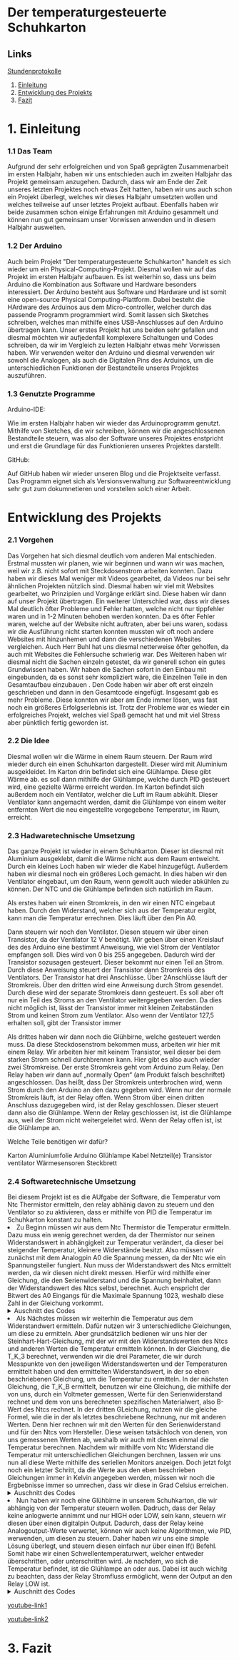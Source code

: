 # Der temperaturgesteuerte Schuhkarton
## Links

 [Stundenprotokolle](https://github.com/philipp-arvid/Projekt-Nr.2/blob/main/README.md)
1. [Einleitung](#Einleitung)
2. [Entwicklung des Projekts](#Entwicklung)
3. [Fazit](#Fazit)

<h1>1. Einleitung</h1> <a name="Einleitung"></a>

<h3>1.1 Das Team</h3>

Aufgrund der sehr erfolgreichen und von Spaß geprägten Zusammenarbeit im ersten Halbjahr, haben wir uns entschieden auch im zweiten Halbjahr das Projekt gemeinsam anzugehen. Dadurch, dass wir am Ende der Zeit unseres letzten Projektes noch etwas Zeit hatten, haben wir uns auch schon ein Projekt überlegt, welches wir dieses Halbjahr umsetzten wollen und welches teilweise auf unser letztes Projekt aufbaut. Ebenfalls haben wir beide zusammen schon einige Erfahrungen mit Arduino gesammelt und können nun gut gemeinsam unser Vorwissen anwenden und in diesem Halbjahr ausweiten.

<h3>1.2 Der Arduino</h3>

Auch beim Projekt "Der temperaturgesteuerte Schuhkarton" handelt es sich wieder um ein Physical-Computing-Projekt. Diesmal wollen wir auf das Projekt im ersten Halbjahr aufbauen. Es ist weiterhin so, dass uns beim Arduino die Kombination aus Software und Hardware besonders interessiert. Der Arduino besteht aus Software und Hardware und ist somit eine open-source Physical Computing-Plattform. Dabei besteht die HArdware des Arduinos aus dem Micro-controller, welcher durch das passende Programm programmiert wird. Somit lassen sich Sketches schreiben, welches man mithilfe eines USB-Anschlusses auf den Arduino übertragen kann. Unser erstes Projekt hat uns beiden sehr gefallen und diesmal möchten wir aufjedenfall komplexere Schaltungen und Codes schreiben, da wir im Vergleich zu lezten Halbjahr etwas mehr Vorwissen haben. Wir verwenden weiter den Arduino und diesmal verwenden wir sowohl die Analogen, als auch die Digitalen Pins des Arduinos, um die unterschiedlichen Funktionen der Bestandteile unseres Projektes auszuführen. 


<h3>1.3 Genutzte Programme</h3>

Arduino-IDE:

Wie im ersten Halbjahr haben wir wieder das Arduinoprogramm genutzt. Mithilfe von Sketches, die wir schreiben, können wir die angeschlossenen Bestandteile steuern, was also der Software unseres Projektes enstpricht und erst die Grundlage für das Funktionieren unseres Projektes darstellt.

GitHub:

Auf GitHub haben wir wieder unseren Blog und die Projektseite verfasst. Das Programm eignet sich als Versionsverwaltung zur Softwareentwicklung sehr gut zum dokumnetieren und vorstellen solch einer Arbeit.

<h1>Entwicklung des Projekts</h1> <a name="Entwicklung"></a>

<h3>2.1 Vorgehen </h3>

Das Vorgehen hat sich diesmal deutlich vom anderen Mal entschieden. Erstmal mussten wir planen, wie wir beginnen und wann wir was machen, weil wir z.B. nicht sofort mit Steckdosenstrom arbeiten konnten. Dazu haben wir dieses Mal weniger mit Videos gearbeitet, da Videos nur bei sehr ähnlichen Projekten nützlich sind. Diesmal haben wir viel mit Websites gearbeitet, wo Prinzipien und Vorgänge erklärt sind. Diese haben wir dann auf unser Projekt übertragen. Ein weiterer Unterschied war, dass wir dieses Mal deutlich öfter Probleme und Fehler hatten, welche nicht nur tippfehler waren und in 1-2 Minuten behoben werden konnten. Da es öfter Fehler waren, welche auf der Website nicht auftraten, aber bei uns waren, sodass wir die Ausführung nicht starten konnten mussten wir oft noch andere Websites mit hinzunhemen und dann die verschiedenen Websites vergleichen. Auch Herr Buhl hat uns diesmal netterweise öfter geholfen, da auch mit Websites die Fehlersuche schwierig war. Des Weiteren haben wir diesmal nicht die Sachen einzeln getestet, da wir generell schon ein gutes Grundwissen haben. Wir haben die Sachen sofort in den Einbau mit eingebunden, da es sonst sehr kompliziert wäre, die Einzelnen Teile in den Gesamtaufbau einzubauen . Den Code haben wir aber oft erst einzeln geschrieben und dann in den Gesamtcode eingefügt. Insgesamt gab es mehr Probleme. Diese konnten wir aber am Ende immer lösen, was fast noch ein größeres Erfolgserlebnis ist. Trotz der Probleme war es wieder ein erfolgreiches Projekt, welches viel Spaß gemacht hat und mit viel Stress aber pünktlich fertig geworden ist.

<h3> 2.2 Die Idee</h3>

Diesmal wollen wir die Wärme in einem Raum steuern. Der Raum wird wieder durch ein einen Schuhkarton dargestellt. Dieser wird mit Aluminium ausgekleidet. Im Karton drin befindet sich eine Glühlampe. Diese gibt Wärme ab. es soll dann mithilfe der Glühlampe, welche durch PID gesteuert wird, eine gezielte Wärme erreicht werden. Im Karton befindet sich außerdem noch ein Ventilator, welcher die Luft im Raum abkühlt. Dieser Ventilator kann angemacht werden, damit die Glühlampe von einem weiter entfernten Wert die neu eingestellte vorgegebene Temperatur, im Raum, erreicht.

<h3> 2.3 Hadwaretechnische Umsetzung </h3>

Das ganze Projekt ist wieder in einem Schuhkarton. Dieser ist diesmal mit Aluminium ausgeklebt, damit die Wärme nicht aus dem Raum entweicht. Durch ein kleines Loch haben wir wieder die Kabel hinzugefügt. Außerdem haben wir diesmal noch ein größeres Loch gemacht. In dies haben wir den Ventilator eingebaut, um den Raum, wenn gewollt auch wieder abkühlen zu können. Der NTC und die Glühlampe befinden sich natürlich im Raum.

Als erstes haben wir einen Stromkreis, in den wir einen NTC eingebaut haben. Durch den Widerstand, welcher sich aus der Temperatur ergibt, kann man die Temperatur errechnen. Dies läuft über den Pin A0. 

Dann steuern wir noch den Ventilator. Diesen steuern wir über einen Transistor, da der Ventilator 12 V benötigt. Wir geben über einen Kreislauf des des Arduino eine bestimmt Anweisung, wie viel Strom der Ventilator empfangen soll. Dies wird von 0 bis 255 angegeben. Dadurch wird der Transistor sozusagen gesteuert. Dieser bekommt nur einen Teil an Strom. Durch diese Anweisung steuert der Transistor dann Stromkreis des Ventilators. Der Transistor hat drei Anschlüsse. Über 2Anschlüsse läuft der Stromkreis. Über den dritten wird eine Anweisung durch Strom gesendet. Durch diese wird der separate Stromkreis dann gesteuert. Es soll aber oft nur ein Teil des Stroms an den Ventilator weitergegeben werden. Da dies nicht möglich ist, lässt der Transistor immer mit kleinen Zeitabständen Strom und keinen Strom zum Ventilator. Also wenn der Ventilator  127,5 erhalten soll, gibt der Transistor immer 

Als drittes haben wir dann noch die Glühbirne, welche gesteuert werden muss. Da diese Steckdosenstrom bekommen muss, arbeiten wir hier mit einem Relay. Wir arbeiten hier mit keinem Transistor, weil dieser bei dem starken Strom schnell durchbrennen kann. Hier gibt es also auch wieder zwei Stromkreise. Der erste Stromkreis geht vom Arduino zum Relay. Den Relay haben wir dann auf „normally Open“ (am Produkt falsch beschriftet) angeschlossen. Das heißt, dass Der Stromkreis unterbrochen wird, wenn Strom durch den Arduino an den dazu gegeben wird. Wenn nur der normale Stromkreis läuft, ist der Relay offen. Wenn Strom über einen dritten Anschluss dazugegeben wird, ist der Relay geschlossen. Dieser steuert dann also die Glühlampe. Wenn der Relay geschlossen ist, ist die Glühlampe aus, weil der Strom nicht weitergeleitet wird. Wenn der Relay offen ist, ist die Glühlampe an. 

Welche Teile benötigen wir dafür?

Karton Aluminiumfolie Arduino Glühlampe Kabel Netzteil(e) Transistor ventilator Wärmesensoren Steckbrett



<h3> 2.4 Softwaretechnische Umsetzung </h3>
Bei diesem Projekt ist es die AUfgabe der Software, die Temperatur vom Ntc Thermistor ermitteln, den relay abhänig davon zu steuern und den Ventilator so zu aktivieren, dass er mithilfe von PID die Temperatur im Schuhkarton konstant zu halten. 


 <li> Zu Beginn müssen wir aus dem Ntc Thermistor die Temperatur ermitteln. Dazu muss ein wenig gerechnet werden, da der Thermistor nur seinen Widerstandswert in abhängigkeit zur Temperatur verändert, da dieser bei steigender Temperatur, kleinere Widerstände besitzt. Also müssen wir zunächst mit dem Analogpin A0 die Spannung messen, da der Ntc wie ein Spannungsteiler fungiert. Nun muss der Widerstandswert des Ntcs ermittelt werden, da wir diesen nicht direkt messen. Hierfür wird mithilfe einer Gleichung, die den Serienwiderstand und die Spannung beinhaltet, dann der Widerstandswert des Ntcs selbst, berechnet. Auch enspricht der Bitwert des A0 Eingangs für die Maximale Spannung 1023, weshalb diese Zahl in der Gleichung vorkommt.
 <details>
	<summary>Auschnitt des Codes</summary>
	
```c

	
int sensorPin = A0;
int bitwertNTC = 0;

long serienWiderstand = 9920; //des Widerstandes in Serie

  void loop() {
	 
 Serial.println("Sensormessung: ");
bitwertNTC = analogRead(sensorPin); 
	 
 widerstandNTC = serienWiderstand * (((double)bitwertNTC / 1023) / (1 - ((double)bitwertNTC / 1023))); 
}
```	
</details>
	
 <li> Als Nächstes müssen wir weiterhin die Temperatur aus dem Widerstandwert ermitteln. Dafür nutzen wir 3 unterschiedliche Gleichungen, um diese zu ermitteln. Aber grundsätzlich bedienen wir uns hier der Steinhart-Hart-Gleichung, mit der wir mit den Widerstandswerten des Ntcs und anderen Werten die Temperatur ermitteln können. In der Gleichung, die T_K_3 berechnet, verwenden wir die drei Parameter, die wir durch Messpunkte von den jeweiligen Widerstandswerten und der Temperaturen ermittelt haben und den ermittelten Widerstandswert, in der so eben beschriebenen Gleichung, um die Temperatur zu ermitteln. In der nächsten Gleichung, die T_K_B ermittelt, benutzen wir eine Gleichung, die mithilfe der von uns, durch ein Voltmeter gemessen, Werte für den Serienwiderstand rechnet und dem von uns berechneten spezifischen Materialwert, also B-Wert des Ntcs rechnet. In der dritten GLeichung, nutzen wir die gleiche Formel, wie die in der als letztes beschriebene Rechnung, nur mit anderen Werten. Denn hier rechnen wir mit den Werten für den Serienwiderstand und für den Ntcs vom Hersteller. Diese weisen tatsächloch von denen, von uns gemessenen Werten ab, weshalb wir auch mit diesen einmal die Temperatur berechnen. Nachdem wir mithilfe vom Ntc Widerstand die Temperatur mit unterschiedlichen Gleichungen berchnen, lassen wir uns nun all diese Werte mithilfe des seriellen Monitors anzeigen. Doch jetzt folgt noch ein letzter Schritt, da die Werte aus den eben beschrieben Gleichungen immer in Kelvin angegeben werden, müssen wir noch die Ergbebnisse immer so umrechen, dass wir diese in Grad Celsius erreichen. 

 <details>
	<summary>Auschnitt des Codes</summary>
	
```c
long serienWiderstand = 9920; //des Widerstandes in Serie
long nennWiderstand = 10050.46; // des NTCs
long nennW_H = 10000; //laut Hersteller

int bWert = 3307.29; // B- Wert vom NTC
int b_H = 3435; //B-Wert laut Hersteller

double widerstandNTC = 0; 
double kelvinBias = 273.15;// 0°Celsius in Kelvin
double Tn = kelvinBias + 25; //Nenntemperatur in Kelvin
double T_K_3 = 0; //Die mit 3 Parametern errechnete IstTemperatur in Kelvin
double T_C_3 = 0; //Die errechnete IstTemperatur in Celsius

double T_K_B = 0; //Die mit 2 Parametern errechnete IstTemperatur in Kelvin
double T_C_B = 0; //Die errechnete IstTemperatur in Celsius

double T_K_H = 0; //Die mit Defaultparametern errechnete IstTemperatur in Kelvin
double T_C_H = 0; //Die mit Defaultparametern errechnete IstTemperatur in Celsius

double koA = 0.0008058251861;
double koB = 0.0002644552360;
double koC = 0.0000001421890507;

void loop() {

Serial.println("Sensormessung: ");
bitwertNTC = analogRead(sensorPin); // lese Analogwert an A0 aus

   //1023 entspricht maximaler Spannung
 widerstandNTC = serienWiderstand * (((double)bitwertNTC / 1023) / (1 - ((double)bitwertNTC / 1023))); // berechne den Widerstandswert vom NTC als Spannungsteiler

  T_K_3 = 1 / (koA + koB * log(widerstandNTC) + koC * log(widerstandNTC) * log(widerstandNTC) * log(widerstandNTC));

  T_K_B = 1 / ((1 / Tn) + ((double)1 / bWert) * log((double)widerstandNTC / nennWiderstand)); // Steinhart-Hart-Gleichung ermittle die Temperatur in Kelvin
  T_K_H = 1 / ((1 / Tn) + ((double)1 / b_H) * log((double)widerstandNTC / nennW_H)); // Steinhart-Hart-Gleichung ermittle die Temperatur in Kelvin

  T_C_3 = T_K_3 - kelvinBias; // ermittle die Temperatur in °C
  T_C_B = T_K_B - kelvinBias; // ermittle die Temperatur in °C
  T_C_H = T_K_H - kelvinBias; // ermittle die Temperatur in °C
	
  Serial.print("Analog: "); //
  Serial.println(bitwertNTC); //
  Serial.print("NTC- Widerstand: "); //Gebe die ermittelten Werte aus
  Serial.println(widerstandNTC); //

  Serial.print("Temp. 3 Param: "); //Gebe die ermittelten Werte aus
  Serial.print(T_C_3); //
  Serial.print("   Temp.B: "); //Gebe die ermittelten Werte aus
  Serial.print(T_C_B); //
  Serial.print("   Temp.Default: "); //Gebe die ermittelten Werte aus
  Serial.print(T_C_H); //
  Serial.println("\n");
  delay(1000); // Warte kurz, dann mache alles nochmal
	 
```	
</details>	 
	 
 <li> Nun haben wir noch eine Glühbirne in unserem Schuhkarton, die wir abhängig von der Temperatur steuern wollen. Dadruch, dass der Relay keine anlogwerte annimmt und nur HIGH oder LOW, sein kann, steuern wir diesen über einen digitalpin Output. Dadurch, dass der Relay keine Analogoutput-Werte verwertet, können wir auch keine Algorithmen, wie PID, werwenden, um diesen zu steuern. Daher haben wir uns eine simple Lösung überlegt, und steuern diesen einfach nur über einen If() Befehl. Somit habe wir einen Schwellentemperaturwert, welcher entweder überschritten, oder unterschritten wird. Je nachdem, wo sich die Temperatur befindet, ist die Glühlampe an oder aus. Dabei ist auch wichitg zu beachten, dass der Relay Stromfluss ermöglicht, wenn der Output an den Relay LOW ist. 
 <details>
	<summary>Auschnitt des Codes</summary>
	
```c

void setup() {

pinMode(RELAY_PIN, OUTPUT);
 
}

  ifpinMode(RELAY_PIN, OUTPUT);(T_C_H > 32)
  digitalWrite(RELAY_PIN, HIGH); 
  if(T_C_H < 32)
  digitalWrite(RELAY_PIN, LOW);
  
```	
</details>
	 
	 
   [youtube-link1](https://youtu.be/TtX-G6phrgQ)	  

   [youtube-link2](https://youtu.be/DlXQkOoCB9U)	  
 


<h1>3. Fazit</h1> <a name="Fazit"></a>
